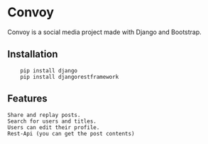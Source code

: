 # Convoy
Convoy is a social media project made with Django and Bootstrap.

## Installation
```
    pip install django
    pip install djangorestframework
```
## Features
    Share and replay posts.
    Search for users and titles.
    Users can edit their profile.
    Rest-Api (you can get the post contents)

